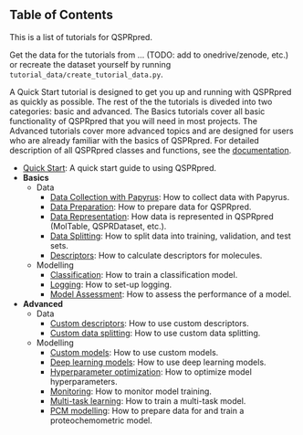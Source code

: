 ## Table of Contents

This is a list of tutorials for QSPRpred. 

Get the data for the tutorials from ... (TODO: add to onedrive/zenode, etc.) or recreate the dataset yourself by running `tutorial_data/create_tutorial_data.py`.

A Quick Start tutorial is designed to get you up and running with QSPRpred as quickly as possible. 
The rest of the the tutorials is diveded into two categories: basic and advanced. 
The Basics tutorials cover all basic functionality of QSPRpred that you will need in most projects. The Advanced tutorials cover more advanced topics and are designed for users who are already familiar with the basics of QSPRpred.
For detailed description of all QSPRpred classes and functions, see the [documentation](https://cddleiden.github.io/QSPRpred/docs/).

- [Quick Start](quick_start.ipynb): A quick start guide to using QSPRpred.
- <b>Basics</b>
    - Data
        - [Data Collection with Papyrus](basics/data/data_collection_with_papyrus.ipynb): How to collect data with Papyrus.
        - [Data Preparation](basics/data/data_preparation.ipynb): How to prepare data for QSPRpred.
        - [Data Representation](basics/data/data_representation.ipynb): How data is represented in QSPRpred (MolTable, QSPRDataset, etc.).
        - [Data Splitting](basics/data/data_splitting.ipynb): How to split data into training, validation, and test sets.
        - [Descriptors](basics/data/descriptors.ipynb): How to calculate descriptors for molecules.
    - Modelling
        - [Classification](basics/data/classification.ipynb): How to train a classification model.
        - [Logging](basics/data/logging.ipynb): How to set-up logging.
        - [Model Assessment](basics/data/model_assessment.ipynb): How to assess the performance of a model.
- <b>Advanced</b>
    - Data
        - [Custom descriptors](advanced/data/custom_descriptors.ipynb): How to use custom descriptors.
        - [Custom data splitting](advanced/data/custom_data_splitting.ipynb): How to use custom data splitting.
    - Modelling
        - [Custom models](advanced/modelling/custom_models.ipynb): How to use custom models.
        - [Deep learning models](advanced/modelling/deep_learning_models.ipynb): How to use deep learning models.
        - [Hyperparameter optimization](advanced/modelling/hyperparameter_optimization.ipynb): How to optimize model hyperparameters.
        - [Monitoring](advanced/modelling/monitoring.ipynb): How to monitor model training.
        - [Multi-task learning](advanced/modelling/multi_task_modelling.ipynb): How to train a multi-task model.
        - [PCM modelling](advanced/modelling/pcm_modelling.ipynb): How to prepare data for and train a proteochemometric model.